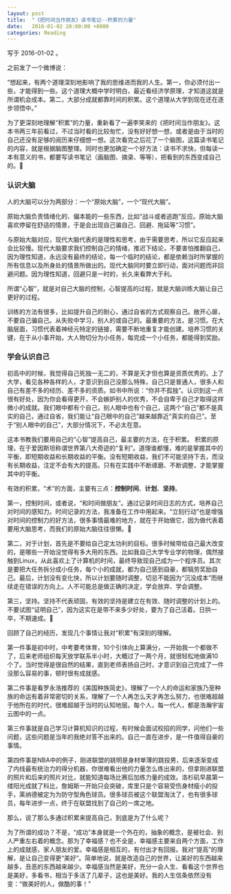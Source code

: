 ```yaml
---
layout: post
title:  "《把时间当作朋友》读书笔记--积累的力量"
date:   2016-01-02 20:00:00 +0800
categories: Reading
---
```


写于 2016-01-02 。

之前发了一个微博说：

“想起来，有两个道理深刻地影响了我的思维进而我的人生。第一，你必须付出一些，才能得到一些。这个道理大概中学时明白，最近看经济学原理，才知道这就是所谓机会成本。第二，大部分成就都靠时间的积累。这个道理从大学到现在还在逐步领悟中。”

为了更深刻地理解“积累”的力量，重新看了一遍李笑来的《把时间当作朋友》。这本书两三年前看过，不过当时看的比较匆忙，没有好好想一想，或者是由于当时的自己还没有足够的阅历来仔细想一想。这次看完之后花了一个脑图，这篇读书笔记的内容，就是根据脑图整理。同时也更加确定一个好方法：读书不求快，但每读一本有意义的书，都要写读书笔记（画脑图、摘录、等等），把看到的东西变成自己的。

### 认识大脑

人的大脑可以分为两部分：一个“原始大脑”，一个“现代大脑”。

原始大脑负责情绪化的、偏本能的一些东西，比如“战斗或者逃跑”反应。原始大脑喜欢停留在舒适的情景，于是会出现自己骗自己、回避、拖延等“习惯”。

与原始大脑对应，现代大脑代表的是理性和思考，由于需要思考，所以它反应起来会比较慢。现代大脑要求我们控制自己的情绪，推迟下结论，不要害怕推翻自己，因为理性知道，永远没有最终的结论，每一个临时的结论，都是依赖当时所掌握的所有信息以及所身处的情景所做出的。现代大脑同时要立即行动，面对问题而非回避问题。因为理性知道，回避只是一时的，长久来看弊大于利。

所谓“心智”，就是对自己大脑的控制，心智提高的过程，就是大脑训练大脑让自己更好的过程。

训练的方法有很多，比如提升自己的耐心，通过自省的方式观察自己。敞开心扉，不要自己骗自己。从失败中学习，别人的或自己的。最重要的方法，是习惯。在大脑层面，习惯代表着神经元特定的链接，需要不断地重复才能创建。培养习惯的关键，在于从小事开始，大人物切分为小任务，每完成一个小任务，都能得到奖励。

### 学会认识自己

初高中的时候，我觉得自己死独一无二的，不算是天才但也算是资质优秀的。上了大学，看见各种各样的人，才意识到自己没那么特殊，自己只是普通人，很多人和自己有差不多的经历、差不多的资质。如书中所说：“你并不孤独”。认识到这一点很有好处，因为你会看得更开，不会嫉妒别人的优秀，不会自卑于自己才取得这样微小的成就。我们眼中都有个自己，别人眼中也有个自己，这两个“自己”都不是真实的自己，通过自省，我们能让“自己眼中的自己”越来越靠近“真实的自己”。至于“别人眼中的自己”，大部分情况下，不必太在意。

这本书教我们要用自己的“心智”提高自己，最主要的方法，在于积累。
积累的原理，在于爱因斯坦称谓世界第八大奇迹的“复利”。道理谁都懂，难的是掌握其中的平衡，即短期收益和长期收益的平衡。没有短期收益，我们不可能坚持下去，而没有长期收益，注定不会有大的提高。只有在实践中不断琢磨、不断调整，才能掌握其中的平衡。

有效的积累，“术”的方面，主要有三点：**控制时间**、**计划**、**坚持**。

第一，控制时间，或者说，“和时间做朋友”。通过记录时间日志的方式，培养自己对时间的感知力。时间记录的方法，我准备在工作中用起来。“立刻行动”也是增强对时间的控制力的好方法，很多事情最难的地方，就在于开始做它，因为做代表着要用大脑思考，而我们的原始大脑往往很懒。

第二，对于计划，首先是不要给自己定太功利的目标。很多时候带给自己最大改变的，是哪些一开始没觉得有多大用的东西。比如我自己大学专业学的物理，偶然接触到Linux，从此喜欢上了计算机的时间，最终导致现自己成为一个程序员。其次是要把大任务拆分成小任务，每个小的成就，都为自己感到自豪，都犒劳奖励自己。最后，计划没有变化快，所以计划要随时调整，切忌不能因为“沉没成本”而继续走在错误的方向上。人不可能总是做正确的决定，学会放弃、学会调整。

第三，坚持。坚持不代表顽固，有效的坚持是建立在有效、随时调整的计划上的。不要试图“证明自己”，因为这实在是带不来多少好处，要为了自己活着。日拱一卒，不期速成。

回顾了自己的经历，发现几个事情让我对“积累”有深刻的理解。

第一件事是初中时，中考要考体育，10个引体向上算满分，一开始我一个都做不了，后来老师组织每天放学联系半小时，大概过了一两个月，就很轻松地做满10个了。当时觉得是很自然的结果，直到老师表扬自己时，才意识到自己完成了一件没那么容易的事，顿时很有成就感。

第二件事是看罗永浩推荐的《美国种族简史》，理解了一个人的命运和家族乃至种族的命运有着非常密切的关系，理解了一个人再怎么天才再怎么努力，也很难超越于他所在的时代，很难超越于当时的认知地层。每个人，每一代人，都是浩瀚宇宙云图中的一点。

第三件事就是自己学习计算机知识的过程，有时候会面试校招的同学，问他们一些问题，这些问题是当年的我绝对答不出来的。自己一直在进步，是一件值得自豪的事情。

第四件事是NBA中的例子，刚进联盟的姚明是身材单薄的跳投男，后来逐渐变成了内线最有统治力的得分机器，你很难看出他的力量怎么练出来的，但拿刚进联盟的照片和后来的照片对比，就能知道每场比赛后加练力量的成效。洛杉矶早晨第一缕阳光成就了科比，詹姆斯一开始只会突破，库里只是个容易受伤身材瘦小的投手，莱纳德被定为为防守型角色球员。很多球员被这个联盟淘汰了，也有很多球员，每年进步一点，终于在联盟找到了自己的一席之地。

那么，说了那么多通过积累来提高自己，到底是为了什么呢？

为了所谓的成功？不是，“成功”本身就是一个外在的，抽象的概念，是被社会、别人严重左右着的概念。那为了幸福感？也不全是，幸福感主要来自两个方面，工作上的成就感，家人朋友的爱。幸福感是相互的，有付出才有回报。我对“提高”的理解，是让自己变得更“美好”。简单地说，就是改造自己的世界，让美好的东西越来越多，丑恶的东西越来越少。幸福感当然是美好，充分一会人生、看看这个世界也是美好，多看书，相当于多活了几辈子，这也是美好。我的人生信条依然没有变：“做美好的人，做酷的事！”
